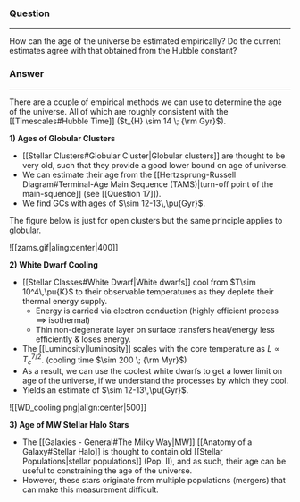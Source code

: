 ### Question
---
How can the age of the universe be estimated empirically? Do the current estimates agree with that obtained from the Hubble constant?

### Answer
---
There are a couple of empirical methods we can use to determine the age of the universe. All of which are roughly consistent with the [[Timescales#Hubble Time]] ($t_{H} \sim 14 \; {\rm Gyr}$).

**1) Ages of Globular Clusters**

- [[Stellar Clusters#Globular Cluster|Globular clusters]] are thought to be very old, such that they provide a good lower bound on age of universe.
- We can estimate their age from the [[Hertzsprung-Russell Diagram#Terminal-Age Main Sequence (TAMS)|turn-off point of the main-squence]] (see [[Question 17]]).
- We find GCs with ages of $\sim 12-13\,\pu{Gyr}$. 

The figure below is just for open clusters but the same principle applies to globular.

![[zams.gif|aling:center|400]]


**2) White Dwarf Cooling**

- [[Stellar Classes#White Dwarf|White dwarfs]] cool from $T\sim 10^4\,\pu{K}$ to their observable temperatures as they deplete their thermal energy supply.
	- Energy is carried via electron conduction (highly efficient process $\implies$ isothermal)
	- Thin non-degenerate layer on surface transfers heat/energy less efficiently & loses energy.
- The [[Luminosity|luminosity]] scales with the core temperature as $L \propto T_c^{7/2}$. (cooling time $\sim 200 \; {\rm Myr}$)
- As a result, we can use the coolest white dwarfs to get a lower limit on age of the universe, if we understand the processes by which they cool. 
- Yields an estimate of $\sim 12-13\,\pu{Gyr}$.

![[WD_cooling.png|align:center|500]]


**3) Age of MW Stellar Halo Stars**

- The [[Galaxies - General#The Milky Way|MW]] [[Anatomy of a Galaxy#Stellar Halo]] is thought to contain old [[Stellar Populations|stellar populations]] (Pop. II), and as such, their age can be useful to constraining the age of the universe. 
- However, these stars originate from multiple populations (mergers) that can make this measurement difficult.